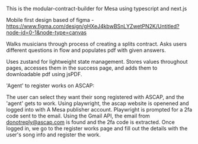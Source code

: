 This is the modular-contract-builder for Mesa using typescript and next.js

Mobile first design based of figma - https://www.figma.com/design/gHXeJ4kbwBSnLYZwetPN2K/Untitled?node-id=0-1&node-type=canvas

Walks musicians through process of creating a splits contract. Asks users different questions in flow and populates pdf with given answers.

Uses zustand for lightweight state management. Stores values throughout pages, accesses them in the success page, and adds them to downloadable pdf using jsPDF.


'Agent' to register works on ASCAP:

The user can select they want their song registered with ASCAP, and the 'agent' gets to work. Using playwright, the ascap website is openened and logged into with A Mesa publisher account. Playwright is prompted for a 2fa code sent to the email. Using the Gmail API, the email from donotreply@ascap.com is found and the 2fa code is extracted. Once logged in, we go to the register works page and fill out the details with the user's song info and register the work. 
